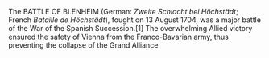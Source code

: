 The BATTLE OF BLENHEIM (German: _Zweite Schlacht bei Höchstädt_; French _Bataille de Höchstädt_), fought on 13 August 1704, was a major battle of the War of the Spanish Succession.[1] The overwhelming Allied victory ensured the safety of Vienna from the Franco-Bavarian army, thus preventing the collapse of the Grand Alliance.
